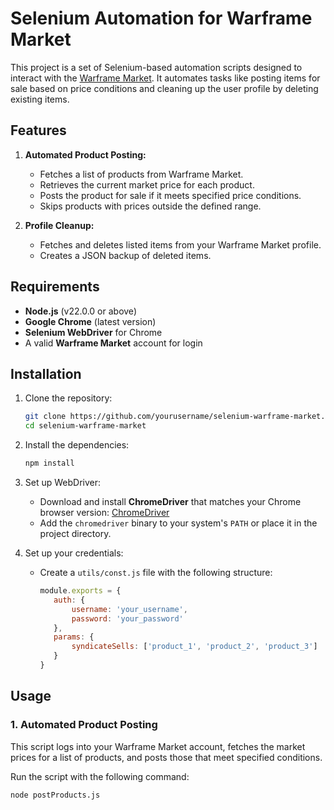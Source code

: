 # Selenium Automation for Warframe Market

This project is a set of Selenium-based automation scripts designed to interact with the [Warframe Market](https://warframe.market). It automates tasks like posting items for sale based on price conditions and cleaning up the user profile by deleting existing items.

## Features

1. **Automated Product Posting:**
   - Fetches a list of products from Warframe Market.
   - Retrieves the current market price for each product.
   - Posts the product for sale if it meets specified price conditions.
   - Skips products with prices outside the defined range.

2. **Profile Cleanup:**
   - Fetches and deletes listed items from your Warframe Market profile.
   - Creates a JSON backup of deleted items.

## Requirements

- **Node.js** (v22.0.0 or above)
- **Google Chrome** (latest version)
- **Selenium WebDriver** for Chrome
- A valid **Warframe Market** account for login

## Installation

1. Clone the repository:
    ```bash
    git clone https://github.com/yourusername/selenium-warframe-market.git
    cd selenium-warframe-market
    ```

2. Install the dependencies:
    ```bash
    npm install
    ```

3. Set up WebDriver:
   - Download and install **ChromeDriver** that matches your Chrome browser version: [ChromeDriver](https://sites.google.com/a/chromium.org/chromedriver/downloads)
   - Add the `chromedriver` binary to your system's `PATH` or place it in the project directory.

4. Set up your credentials:
   - Create a `utils/const.js` file with the following structure:
     ```js
     module.exports = {
        auth: {
            username: 'your_username',
            password: 'your_password'
        },
        params: {
            syndicateSells: ['product_1', 'product_2', 'product_3']  // List your product names here
        }
     }
     ```

## Usage

### 1. **Automated Product Posting**

This script logs into your Warframe Market account, fetches the market prices for a list of products, and posts those that meet specified conditions.

Run the script with the following command:

```bash
node postProducts.js
